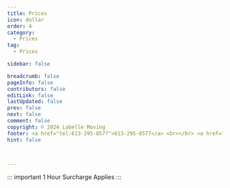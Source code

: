 ```yaml
---
title: Prices
icon: dollar
order: 4
category:
  - Prices
tag:
  - Prices

sidebar: false

breadcrumb: false
pageInfo: false
contributors: false
editLink: false
lastUpdated: false
prev: false
next: false
comment: false
copyright: © 2024 Labelle Moving
footer: <a href="tel:613-295-8577">613-295-8577</a> <br></br> <a href="mailto:info@labellemoving.com">info@labellemoving.com</a>
hint: false



---
```


::: important 1 Hour Surcharge Applies 
:::






  <VPBanner
  title="Full Move"
  content="Listed below are our prices per mover with truck"
  color= "var(--banner-text)"
  logo="/assets/image/truck01.svg"
  :actions='[
    {
      text: "$90.00/Hr",
      link:"",
      type: "primary",
    },
    {
      text: "$120.00/Hr",
      link: "",
      type: "primary",
    },
    {
      text: "$150.00/Hr",
      link: "",
      type: "primary",
    },
    {
      text: "$180.00/Hr",
      link: "",
      type: "primary",
    },
  ]'
/>
<VPBanner
  title="Moving Help"
  content="Listed below are our prices per mover without truck"
  color= "var(--banner-text)"
  logo="/assets/image/trolley.svg"
  :actions='[
    {
      text: "$50.00/Hr",
      link:"",
      type: "default",
    },
    {
      text: "$80.00/Hr",
      link: "",
      type: "default",
    },
    {
      text: "$110.00/Hr",
      link: "",
      type: "default",
    },
    {
      text: "$140.00/Hr",
      link: "",
      type: "default",
    },
  ]'
/>

